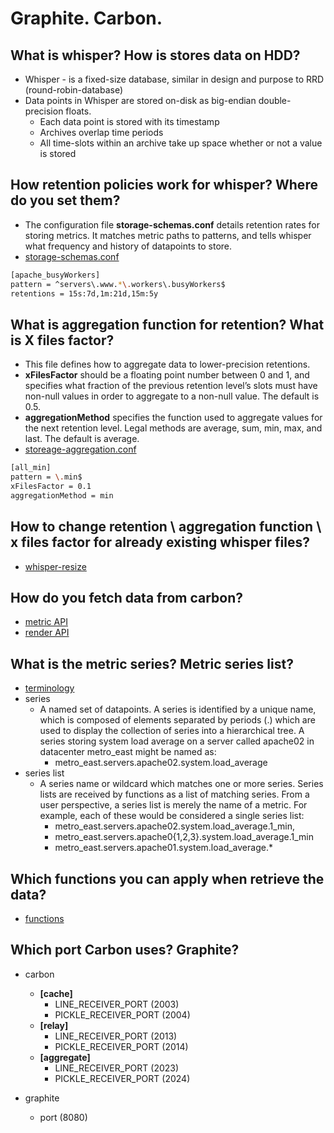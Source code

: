 # Graphite. Carbon.

## What is whisper? How is stores data on HDD?

- Whisper - is a fixed-size database, similar in design and purpose to RRD (round-robin-database)
- Data points in Whisper are stored on-disk as big-endian double-precision floats.
  - Each data point is stored with its timestamp
  - Archives overlap time periods
  - All time-slots within an archive take up space whether or not a value is stored

## How retention policies work for whisper? Where do you set them?

- The configuration file **storage-schemas.conf** details retention rates for storing metrics. It matches metric paths to patterns, and tells whisper what frequency and history of datapoints to store.
- [storage-schemas.conf](https://graphite.readthedocs.io/en/latest/config-carbon.html#storage-schemas-conf)

```bash
[apache_busyWorkers]
pattern = ^servers\.www.*\.workers\.busyWorkers$
retentions = 15s:7d,1m:21d,15m:5y
```

## What is aggregation function for retention? What is X files factor?

- This file defines how to aggregate data to lower-precision retentions. 
- **xFilesFactor** should be a floating point number between 0 and 1, and specifies what fraction of the previous retention level’s slots must have non-null values in order to aggregate to a non-null value. The default is 0.5.
- **aggregationMethod** specifies the function used to aggregate values for the next retention level. Legal methods are average, sum, min, max, and last. The default is average.
- [storeage-aggregation.conf](https://graphite.readthedocs.io/en/latest/config-carbon.html#storage-aggregation-conf)

```bash
[all_min]
pattern = \.min$
xFilesFactor = 0.1
aggregationMethod = min
```

## How to change retention \ aggregation function \ x files factor for already existing whisper files?

- [whisper-resize](https://github.com/graphite-project/whisper#whisper-resizepy)

## How do you fetch data from carbon?

- [metric API](https://graphite-api.readthedocs.io/en/latest/api.html#the-metrics-api)
- [render API](https://graphite-api.readthedocs.io/en/latest/api.html#the-render-api-render)

## What is the metric series? Metric series list?

- [terminology](https://graphite.readthedocs.io/en/latest/terminology.html#term-series)
- series
  - A named set of datapoints. A series is identified by a unique name, which is composed of elements separated by periods (.) which are used to display the collection of series into a hierarchical tree. A series storing system load average on a server called apache02 in datacenter metro_east might be named as:
    - metro_east.servers.apache02.system.load_average
- series list
  - A series name or wildcard which matches one or more series. Series lists are received by functions as a list of matching series. From a user perspective, a series list is merely the name of a metric. For example, each of these would be considered a single series list:
    - metro_east.servers.apache02.system.load_average.1_min,
    - metro_east.servers.apache0{1,2,3}.system.load_average.1_min
    - metro_east.servers.apache01.system.load_average.*

## Which functions you can apply when retrieve the data?

- [functions](https://graphite.readthedocs.io/en/latest/functions.html#module-graphite.render.functions)

## Which port Carbon uses? Graphite?

- carbon
  - **[cache]**
    - LINE_RECEIVER_PORT (2003)
    - PICKLE_RECEIVER_PORT (2004)
  - **[relay]**
    - LINE_RECEIVER_PORT (2013)
    - PICKLE_RECEIVER_PORT (2014)
  - **[aggregate]**
    - LINE_RECEIVER_PORT (2023)
    - PICKLE_RECEIVER_PORT (2024)
    
- graphite
  - port (8080)